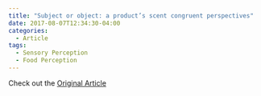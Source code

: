 ```yaml
---
title: "Subject or object: a product’s scent congruent perspectives"
date: 2017-08-07T12:34:30-04:00
categories:
  - Article
tags:
  - Sensory Perception
  - Food Perception
---
```




Check out the [Original Article][URL] 

[URL]: https://www.emerald.com/insight/content/doi/10.1108/ARLA-01-2016-0026/full/html